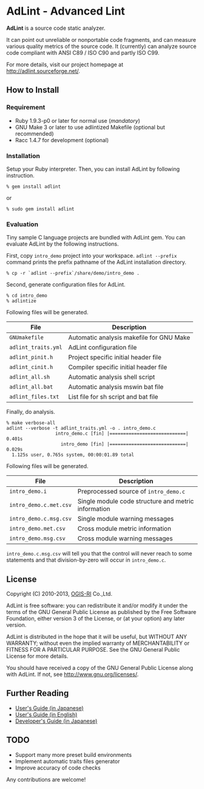 # AdLint - Advanced Lint

**AdLint** is a source code static analyzer.

It can point out unreliable or nonportable code fragments, and can measure various quality metrics of the source code.
It (currently) can analyze source code compliant with ANSI C89 / ISO C90 and partly ISO C99.

For more details, visit our project homepage at <http://adlint.sourceforge.net/>.

## How to Install

### Requirement

* Ruby 1.9.3-p0 or later for normal use (*mandatory*)
* GNU Make 3 or later to use adlintized Makefile (optional but recommended)
* Racc 1.4.7 for development (optional)

### Installation

Setup your Ruby interpreter.
Then, you can install AdLint by following instruction.

    % gem install adlint
or

    % sudo gem install adlint

### Evaluation

Tiny sample C language projects are bundled with AdLint gem.
You can evaluate AdLint by the following instructions.

First, copy `intro_demo` project into your workspace.
`adlint --prefix` command prints the prefix pathname of the AdLint installation directory.

    % cp -r `adlint --prefix`/share/demo/intro_demo .

Second, generate configuration files for AdLint.

    % cd intro_demo
    % adlintize

Following files will be generated.

File                   | Description
-----------------------|--------------------------------------------------------
`GNUmakefile`          | Automatic analysis makefile for GNU Make
`adlint_traits.yml`    | AdLint configuration file
`adlint_pinit.h`       | Project specific initial header file
`adlint_cinit.h`       | Compiler specific initial header file
`adlint_all.sh`        | Automatic analysis shell script
`adlint_all.bat`       | Automatic analysis mswin bat file
`adlint_files.txt`     | List file for sh script and bat file

Finally, do analysis.

    % make verbose-all
    adlint --verbose -t adlint_traits.yml -o . intro_demo.c
                      intro_demo.c [fin] |============================| 0.401s
                        intro_demo [fin] |============================| 0.029s
      1.125s user, 0.765s system, 00:00:01.89 total

Following files will be generated.

File                   | Description
-----------------------|--------------------------------------------------------
`intro_demo.i`         | Preprocessed source of `intro_demo.c`
`intro_demo.c.met.csv` | Single module code structure and metric information
`intro_demo.c.msg.csv` | Single module warning messages
`intro_demo.met.csv`   | Cross module metric information
`intro_demo.msg.csv`   | Cross module warning messages

`intro_demo.c.msg.csv` will tell you that the control will never reach to some
statements and that division-by-zero will occur in `intro_demo.c`.

## License

Copyright (C) 2010-2013, [OGIS-RI](http://www.ogis-ri.co.jp/) Co.,Ltd.

AdLint is free software: you can redistribute it and/or modify it under the
terms of the GNU General Public License as published by the Free Software
Foundation, either version 3 of the License, or (at your option) any later
version.

AdLint is distributed in the hope that it will be useful, but WITHOUT ANY
WARRANTY; without even the implied warranty of MERCHANTABILITY or FITNESS FOR A
PARTICULAR PURPOSE.  See the GNU General Public License for more details.

You should have received a copy of the GNU General Public License along with
AdLint.  If not, see <http://www.gnu.org/licenses/>.

## Further Reading

* [User's Guide (in Japanese)](http://adlint.sourceforge.net/pmwiki/upload.d/Main/users_guide_ja.html)
* [User's Guide (in English)](http://adlint.sourceforge.net/pmwiki/upload.d/Main/users_guide_en.html)
* [Developer's Guide (in Japanese)](http://adlint.sourceforge.net/pmwiki/upload.d/Main/developers_guide_ja.html)

## TODO

* Support many more preset build environments
* Implement automatic traits files generator
* Improve accuracy of code checks

Any contributions are welcome!
